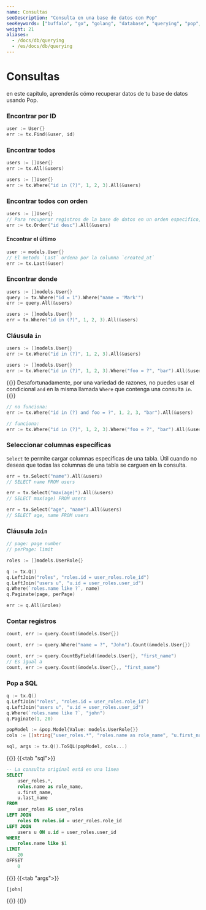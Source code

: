 ```yaml
---
name: Consultas
seoDescription: "Consulta en una base de datos con Pop"
seoKeywords: ["buffalo", "go", "golang", "database", "querying", "pop", "finders"]
weight: 21
aliases:
  - /docs/db/querying
  - /es/docs/db/querying
---
```

# Consultas

en este capítulo, aprenderás cómo recuperar datos de tu base de datos usando Pop.

### Encontrar por ID

```go
user := User{}
err := tx.Find(&user, id)
```

### Encontrar todos

```go
users := []User{}
err := tx.All(&users)
```

```go
users := []User{}
err := tx.Where("id in (?)", 1, 2, 3).All(&users)
```

### Encontrar todos con orden

```go
users := []User{}
// Para recuperar registros de la base de datos en un orden especifico, puedes usar el metodo `Order`
err := tx.Order("id desc").All(&users)
```

#### Encontrar el último

```go
user := models.User{}
// El metodo `Last` ordena por la columna `created_at`
err := tx.Last(&user)
```

### Encontrar donde

```go
users := []models.User{}
query := tx.Where("id = 1").Where("name = 'Mark'")
err := query.All(&users)
```

```go
users := []models.User{}
err = tx.Where("id in (?)", 1, 2, 3).All(&users)
```

### Cláusula `in`

```go
users := []models.User{}
err := tx.Where("id in (?)", 1, 2, 3).All(&users)
```

```go
users := []models.User{}
err := tx.Where("id in (?)", 1, 2, 3).Where("foo = ?", "bar").All(&users)
```

{{<warning>}}
Desafortunadamente, por una variedad de razones, no puedes usar el condicional `and` en la misma llamada `Where` que contenga una consulta `in`.
{{</warning>}}

```go
// no funciona:
err := tx.Where("id in (?) and foo = ?", 1, 2, 3, "bar").All(&users)

// funciona:
err := tx.Where("id in (?)", 1, 2, 3).Where("foo = ?", "bar").All(&users)
```

### Seleccionar columnas específicas

`Select` te permite cargar columnas específicas de una tabla. Útil cuando no deseas que todas las columnas de una tabla se carguen en la consulta.

```go
err = tx.Select("name").All(&users)
// SELECT name FROM users

err = tx.Select("max(age)").All(&users)
// SELECT max(age) FROM users

err = tx.Select("age", "name").All(&users)
// SELECT age, name FROM users
```

### Cláusula `Join`

```go
// page: page number
// perPage: limit

roles := []models.UserRole{}

q := tx.Q()
q.LeftJoin("roles", "roles.id = user_roles.role_id")
q.LeftJoin("users u", "u.id = user_roles.user_id")
q.Where(`roles.name like ?`, name)
q.Paginate(page, perPage)

err := q.All(&roles)
```

### Contar registros

```go
count, err := query.Count(&models.User{})
```

```go
count, err := query.Where("name = ?", "John").Count(&models.User{})
```

```go
count, err := query.CountByField(&models.User{}, "first_name")
// Es igual a
count, err := query.Count(&models.User{},, "first_name")
```

### Pop a SQL

```go
q := tx.Q()
q.LeftJoin("roles", "roles.id = user_roles.role_id")
q.LeftJoin("users u", "u.id = user_roles.user_id")
q.Where(`roles.name like ?`, "john")
q.Paginate(1, 20)

popModel := &pop.Model{Value: models.UserRole{}}
cols := []string{"user_roles.*", "roles.name as role_name", "u.first_name", "u.last_name"}

sql, args := tx.Q().ToSQL(popModel, cols...)
```

{{<codetabs>}}
{{<tab "sql">}}
```sql
-- La consulta original está en una linea
SELECT
    user_roles.*,
    roles.name as role_name,
    u.first_name,
    u.last_name
FROM
    user_roles AS user_roles
LEFT JOIN
    roles ON roles.id = user_roles.role_id
LEFT JOIN
    users u ON u.id = user_roles.user_id
WHERE
    roles.name like $1
LIMIT
    20
OFFSET
    0
```
{{</tab>}}
{{<tab "args">}}
```text
[john]
```
{{</tab>}}
{{</codetabs>}}
